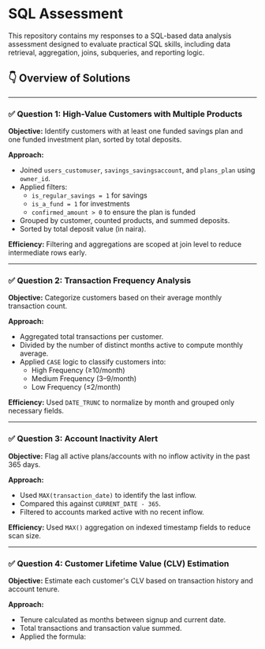 # SQL Assessment

This repository contains my responses to a SQL-based data analysis assessment designed to evaluate practical SQL skills, including data retrieval, aggregation, joins, subqueries, and reporting logic.

## 👇 Overview of Solutions

---

### ✅ Question 1: High-Value Customers with Multiple Products

**Objective:** Identify customers with at least one funded savings plan and one funded investment plan, sorted by total deposits.

**Approach:**
- Joined `users_customuser`, `savings_savingsaccount`, and `plans_plan` using `owner_id`.
- Applied filters:
  - `is_regular_savings = 1` for savings
  - `is_a_fund = 1` for investments
  - `confirmed_amount > 0` to ensure the plan is funded
- Grouped by customer, counted products, and summed deposits.
- Sorted by total deposit value (in naira).

**Efficiency:** Filtering and aggregations are scoped at join level to reduce intermediate rows early.

---

### ✅ Question 2: Transaction Frequency Analysis

**Objective:** Categorize customers based on their average monthly transaction count.

**Approach:**
- Aggregated total transactions per customer.
- Divided by the number of distinct months active to compute monthly average.
- Applied `CASE` logic to classify customers into:
  - High Frequency (≥10/month)
  - Medium Frequency (3–9/month)
  - Low Frequency (≤2/month)

**Efficiency:** Used `DATE_TRUNC` to normalize by month and grouped only necessary fields.

---

### ✅ Question 3: Account Inactivity Alert

**Objective:** Flag all active plans/accounts with no inflow activity in the past 365 days.

**Approach:**
- Used `MAX(transaction_date)` to identify the last inflow.
- Compared this against `CURRENT_DATE - 365`.
- Filtered to accounts marked active with no recent inflow.

**Efficiency:** Used `MAX()` aggregation on indexed timestamp fields to reduce scan size.

---

### ✅ Question 4: Customer Lifetime Value (CLV) Estimation

**Objective:** Estimate each customer's CLV based on transaction history and account tenure.

**Approach:**
- Tenure calculated as months between signup and current date.
- Total transactions and transaction value summed.
- Applied the formula:

